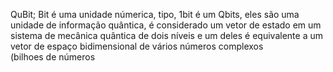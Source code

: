 QuBit;
Bit é uma unidade númerica, tipo, 1bit é um Qbits, eles são uma unidade de informação quântica, é considerado um vetor de estado em um sistema de mecânica quântica de dois níveis e um deles é equivalente a um vetor de espaço bidimensional de vários  números complexos (bilhoes de números
